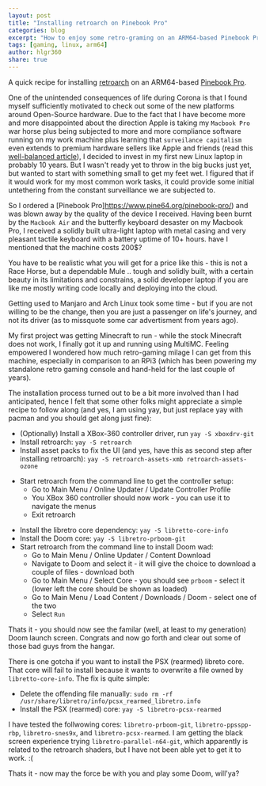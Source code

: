 ```yaml
---
layout: post
title: "Installing retroarch on Pinebook Pro"
categories: blog
excerpt: "How to enjoy some retro-graming on an ARM64-based Pinebook Pro"
tags: [gaming, linux, arm64]
author: hlgr360
share: true
---
```


A quick recipe for installing [retroarch](https://www.retroarch.com/) on an ARM64-based [Pinebook Pro](https://wiki.pine64.org/wiki/Pinebook_Pro).

One of the unintended consequences of life during Corona is that I found myself sufficiently motivated to check out some of the new platforms around Open-Source hardware. Due to the fact that I have become more and more disappointed about the direction Apple is taking my `Macbook Pro` war horse plus being subjected to more and more compliance software running on my work machine plus learning that `surveilance capitalism` even extends to premium hardware sellers like Apple and friends (read this [well-balanced article](https://9to5mac.com/2020/11/15/apple-explains-addresses-mac-privacy-concerns/)), I decided to invest in my first new Linux laptop in probably 10 years. But I wasn't ready yet to throw in the big bucks just yet, but wanted to start with something small to get my feet wet. I figured that if it would work for my most common work tasks, it could provide some initial untethering from the constant surveillance we are subjected to.

So I ordered a [Pinebook Pro]https://www.pine64.org/pinebook-pro/) and was blown away by the quality of the device I received. Having been burnt by the `Macbook Air` and the butterfly keyboard desaster on my Macbook Pro, I received a solidly built ultra-light laptop with metal casing and very pleasant tactile keyboard with a battery uptime of 10+ hours. have I mentioned that the machine costs 200$? 

You have to be realistic what you will get for a price like this - this is not a Race Horse, but a dependable Mule .. tough and solidly built, with a certain beauty in its limitations and constrains, a solid developer laptop if you are like me mostly writing code locally and deploying into the cloud.

Getting used to Manjaro and Arch Linux took some time - but if you are not willing to be the change, then you are just a passenger on life's journey, and not its driver (as to missquote some car advertisment from years ago).

My first project was getting Minecraft to run - while the stock Minecraft does not work, I finally got it up and running using MultiMC. Feeling empowered I wondered how much retro-gaming milage I can get from this machine, especially in comparison to an RPi3 (which has been powering my standalone retro gaming console and hand-held for the last couple of years).

The installation process turned out to be a bit more involved than I had anticipated, hence I felt that some other folks might appreciate a simple recipe to follow along (and yes, I am using yay, but just replace yay with pacman and you should get along just fine):

* (Optionally) Install a XBox-360 controller driver, run `yay -S xboxdrv-git`
* Install retroarch: `yay -S retroarch`
* Install asset packs to fix the UI (and yes, have this as second step after installing retroarch): `yay -S retroarch-assets-xmb retroarch-assets-ozone`
+ Start retroarch from the command line to get the controller setup:
  * Go to Main Menu / Online Updater / Update Controller Profile
  * You XBox 360 controller should now work - you can use it to navigate the menus
  * Exit retroarch
* Install the libretro core dependency: `yay -S libretto-core-info`
* Install the Doom core: `yay -S libretro-prboom-git`
* Start retroarch from the command line to install Doom wad:
  * Go to Main Menu / Online Updater / Content Download
  * Navigate to Doom and select it - it will give the choice to download a couple of files - download both
  * Go to Main Menu / Select Core - you should see `prboom` - select it (lower left the core should be shown as loaded)
  * Go to Main Menu / Load Content / Downloads / Doom - select one of the two
  * Select `Run`

Thats it - you should now see the familar (well, at least to my generation) Doom launch screen. Congrats and now go forth and clear out some of those bad guys from the hangar.

There is one gotcha if you want to install the PSX (rearmed) libreto core. That core will fail to install because it wants to overwrite a file owned by `libretto-core-info`. The fix is quite simple:

* Delete the offending file manually: `sudo rm -rf /usr/share/libretro/info/pcsx_rearmed_libretro.info`
* Install the PSX (rearmed) core: `yay -S libretro-pcsx-rearmed`

I have tested the follwowing cores: `libretro-prboom-git`, `libretro-ppsspp-rbp`, `libretro-snes9x`, and `libretro-pcsx-rearmed`. I am getting the black screen experience trying `libretro-parallel-n64-git`, which apparently is related to the retroarch shaders, but I have not been able yet to get it to work. :(

Thats it - now may the force be with you and play some Doom, will'ya?
